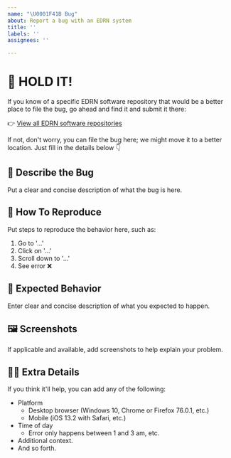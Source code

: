 ```yaml
---
name: "\U0001F41B Bug"
about: Report a bug with an EDRN system
title: ''
labels: ''
assignees: ''

---
```


# 🛑  HOLD IT!

If you know of a specific EDRN software repository that would be a better place to file the bug, go ahead and find it and submit it there:

👉 [View all EDRN software repositories](https://github.com/EDRN)

If not, don't worry, you can file the bug here; we might move it to a better location. Just fill in the details below 👇

## 📄 Describe the Bug

Put a clear and concise description of what the bug is here. 

## 📜 How To Reproduce

Put steps to reproduce the behavior here, such as:
1. Go to '…'
2. Click on '…'
3. Scroll down to '…'
4. See error ❌

## 🔎 Expected Behavior

Enter clear and concise description of what you expected to happen.

## 🖼 Screenshots

If applicable and available, add screenshots to help explain your problem.

## 🕵️‍♀️ Extra Details

If you think it'll help, you can add any of the following:

-   Platform
    -   Desktop browser (Windows 10, Chrome or Firefox 76.0.1, etc.)
    -   Mobile (iOS 13.2 with Safari, etc.)
-   Time of day
    -   Error only happens between 1 and 3 am, etc.
-   Additional context.
-   And so forth.
